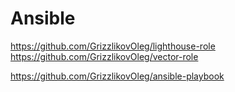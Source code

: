 # Ansible 

https://github.com/GrizzlikovOleg/lighthouse-role
https://github.com/GrizzlikovOleg/vector-role

https://github.com/GrizzlikovOleg/ansible-playbook
